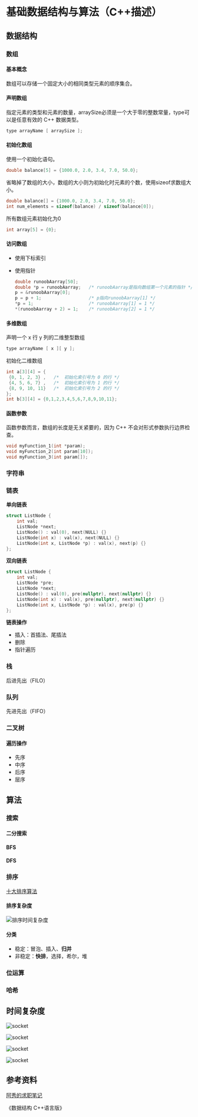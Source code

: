 # 基础数据结构与算法（C++描述）

## 数据结构

### 数组

#### 基本概念

数组可以存储一个固定大小的相同类型元素的顺序集合。

#### 声明数组

指定元素的类型和元素的数量，arraySize必须是一个大于零的整数常量，type可以是任意有效的 C++ 数据类型。

```cpp
type arrayName [ arraySize ];
```

#### 初始化数组

使用一个初始化语句。

```cpp
double balance[5] = {1000.0, 2.0, 3.4, 7.0, 50.0};
```

省略掉了数组的大小，数组的大小则为初始化时元素的个数，使用sizeof求数组大小。

```cpp
double balance[] = {1000.0, 2.0, 3.4, 7.0, 50.0};
int num_elements = sizeof(balance) / sizeof(balance[0]);
```

所有数组元素初始化为0

```cpp
int array[5] = {0};
```

#### 访问数组

- 使用下标索引

- 使用指针

  ```cpp
  double runoobAarray[50];
  double *p = runoobAarray;   /* runoobAarray是指向数组第一个元素的指针 */
  p = &runoobAarray[0];
  p = p + 1;                  /* p指向runoobAarray[1] */
  *p = 1;                     /* runoobAarray[1] = 1 */
  *(runoobAarray + 2) = 1;    /* runoobAarray[2] = 1 */
  ```

#### 多维数组

声明一个 x 行 y 列的二维整型数组

```cpp
type arrayName [ x ][ y ];
```

初始化二维数组

```cpp
int a[3][4] = {  
 {0, 1, 2, 3} ,   /*  初始化索引号为 0 的行 */
 {4, 5, 6, 7} ,   /*  初始化索引号为 1 的行 */
 {8, 9, 10, 11}   /*  初始化索引号为 2 的行 */
};
int b[3][4] = {0,1,2,3,4,5,6,7,8,9,10,11};
```

#### 函数参数

函数参数而言，数组的长度是无关紧要的，因为 C++ 不会对形式参数执行边界检查。

```cpp
void myFunction_1(int *param);
void myFunction_2(int param[10]);
void myFunction_3(int param[]);
```

### 字符串

### 链表

**单向链表**

```cpp
struct ListNode {
	int val;
	ListNode *next;
    ListNode() : val(0), next(NULL) {}
	ListNode(int x) : val(x), next(NULL) {}
    ListNode(int x, ListNode *p) : val(x), next(p) {}
};
```

**双向链表**

```cpp
struct ListNode {
	int val;
    ListNode *pre;
	ListNode *next;
    ListNode() : val(0), pre(nullptr), next(nullptr) {}
	ListNode(int x) : val(x), pre(nullptr), next(nullptr) {}
    ListNode(int x, ListNode *p) : val(x), pre(p) {}
};
```

**链表操作**

- 插入：首插法、尾插法
- 删除
- 指针遍历

### 栈

后进先出（FILO）

### 队列

先进先出（FIFO）

### 二叉树

#### 遍历操作

- 先序
- 中序
- 后序
- 层序

## 算法

### 搜索

#### 二分搜索

#### BFS

#### DFS

### 排序

[十大排序算法](www.baidu.com)

#### 排序复杂度

![排序时间复杂度](http://mi_chuan.gitee.io/blog/排序时间复杂度.png)

#### 分类

- 稳定：冒泡、插入、**归并**
- 非稳定：**快排**，选择，希尔，堆

### 位运算

### 哈希

## 时间复杂度

![socket](http://mi_chuan.gitee.io/blog/时间复杂度.png)

![socket](http://mi_chuan.gitee.io/blog/数据结构时间复杂度.png)

![socket](http://mi_chuan.gitee.io/blog/数据结构时间复杂度2.png)

![socket](http://mi_chuan.gitee.io/blog/数据结构时间复杂度3.png)

## 参考资料

[阿秀的求职笔记 ](https://interviewguide.cn/#/Doc/Knowledge/算法/算法基础/十大排序?id=算法基础)

《数据结构 C++语言版》

